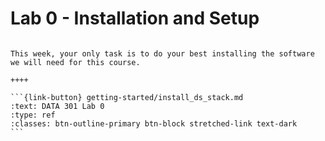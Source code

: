 # Lab 0 - Installation and Setup

````{panels}

This week, your only task is to do your best installing the software we will need for this course. 

++++ 

```{link-button} getting-started/install_ds_stack.md
:text: DATA 301 Lab 0
:type: ref
:classes: btn-outline-primary btn-block stretched-link text-dark
```
````